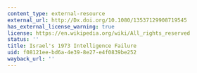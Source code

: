 ```yaml
---
content_type: external-resource
external_url: http://Dx.doi.org/10.1080/13537129908719545
has_external_license_warning: true
license: https://en.wikipedia.org/wiki/All_rights_reserved
status: ''
title: Israel's 1973 Intelligence Failure
uid: f08121ee-bd6a-4e39-8e27-e4f0839be252
wayback_url: ''
---
```


